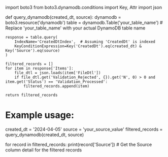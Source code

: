 import boto3
from boto3.dynamodb.conditions import Key, Attr
import json

def query_dynamodb(created_dt, source):
    dynamodb = boto3.resource('dynamodb')
    table = dynamodb.Table('your_table_name')  # Replace 'your_table_name' with your actual DynamoDB table name

    response = table.query(
        IndexName='CreatedDtIndex',  # Assuming 'CreatedDt' is indexed
        KeyConditionExpression=Key('CreatedDt').eq(created_dt) & Key('Source').eq(source)
    )

    filtered_records = []
    for item in response['Items']:
        file_dtl = json.loads(item['FileDtl'])
        if file_dtl.get('Validation_Rejected', {}).get('N', 0) > 0 and item.get('Status') == 'Validation_Processed':
            filtered_records.append(item)

    return filtered_records

# Example usage:
created_dt = '2024-04-05'
source = 'your_source_value'
filtered_records = query_dynamodb(created_dt, source)

for record in filtered_records:
    print(record['Source'])  # Get the Source column detail for the filtered records
